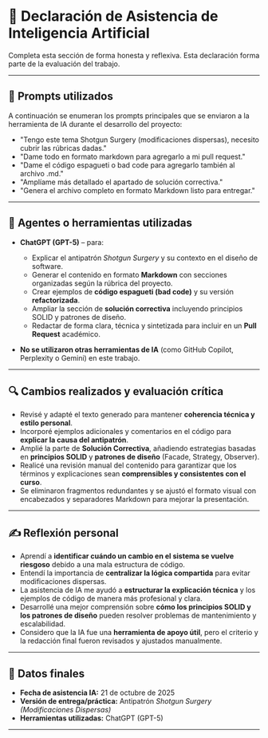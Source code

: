 # 📄 Declaración de Asistencia de Inteligencia Artificial

Completa esta sección de forma honesta y reflexiva. Esta declaración forma parte de la evaluación del trabajo.

---

## 📌 Prompts utilizados

A continuación se enumeran los prompts principales que se enviaron a la herramienta de IA durante el desarrollo del proyecto:

- "Tengo este tema Shotgun Surgery (modificaciones dispersas), necesito cubrir las rúbricas dadas."
- "Dame todo en formato markdown para agregarlo a mi pull request."
- "Dame el código espagueti o bad code para agregarlo también al archivo .md."
- "Amplíame más detallado el apartado de solución correctiva."
- "Genera el archivo completo en formato Markdown listo para entregar."

---

## 🧠 Agentes o herramientas utilizadas

- **ChatGPT (GPT-5)** – para:
  - Explicar el antipatrón *Shotgun Surgery* y su contexto en el diseño de software.
  - Generar el contenido en formato **Markdown** con secciones organizadas según la rúbrica del proyecto.
  - Crear ejemplos de **código espagueti (bad code)** y su versión **refactorizada**.
  - Ampliar la sección de **solución correctiva** incluyendo principios SOLID y patrones de diseño.
  - Redactar de forma clara, técnica y sintetizada para incluir en un **Pull Request** académico.

- **No se utilizaron otras herramientas de IA** (como GitHub Copilot, Perplexity o Gemini) en este trabajo.

---

## 🔍 Cambios realizados y evaluación crítica

- Revisé y adapté el texto generado para mantener **coherencia técnica y estilo personal**.
- Incorporé ejemplos adicionales y comentarios en el código para **explicar la causa del antipatrón**.
- Amplié la parte de **Solución Correctiva**, añadiendo estrategias basadas en **principios SOLID** y **patrones de diseño** (Facade, Strategy, Observer).
- Realicé una revisión manual del contenido para garantizar que los términos y explicaciones sean **comprensibles y consistentes con el curso**.
- Se eliminaron fragmentos redundantes y se ajustó el formato visual con encabezados y separadores Markdown para mejorar la presentación.

---

## ✍️ Reflexión personal

- Aprendí a **identificar cuándo un cambio en el sistema se vuelve riesgoso** debido a una mala estructura de código.
- Entendí la importancia de **centralizar la lógica compartida** para evitar modificaciones dispersas.
- La asistencia de IA me ayudó a **estructurar la explicación técnica** y los ejemplos de código de manera más profesional y clara.
- Desarrollé una mejor comprensión sobre **cómo los principios SOLID y los patrones de diseño** pueden resolver problemas de mantenimiento y escalabilidad.
- Considero que la IA fue una **herramienta de apoyo útil**, pero el criterio y la redacción final fueron revisados y ajustados manualmente.

---

## 📅 Datos finales

- **Fecha de asistencia IA:** 21 de octubre de 2025  
- **Versión de entrega/práctica:** Antipatrón *Shotgun Surgery (Modificaciones Dispersas)*  
- **Herramientas utilizadas:** ChatGPT (GPT-5)  

---
